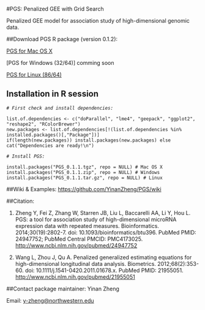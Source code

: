 #PGS: Penalized GEE with Grid Search

Penalized GEE model for association study of high-dimensional genomic data. 

##Download PGS R package (version 0.1.2):

[PGS for Mac OS X](https://github.com/YinanZheng/PGS/releases/download/PGS_0.1.2/PGS_0.1.2.tgz)

[PGS for Windows (32/64)] comming soon

[PGS for Linux (86/64)](https://github.com/YinanZheng/PGS/releases/download/PGS_0.1.2/PGS_0.1.2.tar.gz)

## Installation in R session

_`# First check and install dependencies:`_

    list.of.dependencies <- c("doParallel", "lme4", "geepack", "ggplot2", "reshape2", "RColorBrewer")
    new.packages <- list.of.dependencies[!(list.of.dependencies %in% installed.packages()[,"Package"])]
    if(length(new.packages)) install.packages(new.packages) else cat("Dependencies are ready!\n")
    
_`# Install PGS:`_

    install.packages("PGS_0.1.1.tgz", repo = NULL) # Mac OS X
    install.packages("PGS_0.1.1.zip", repo = NULL) # Windows
    install.packages("PGS_0.1.1.tar.gz", repo = NULL) # Linux

##Wiki & Examples:
https://github.com/YinanZheng/PGS/wiki

##Citation:
1.	Zheng Y, Fei Z, Zhang W, Starren JB, Liu L, Baccarelli AA, Li Y, Hou L. PGS: a tool for association study of high-dimensional microRNA expression data with repeated measures. Bioinformatics. 2014;30(19):2802-7. doi: 10.1093/bioinformatics/btu396. PubMed PMID: 24947752; PubMed Central PMCID: PMC4173025. http://www.ncbi.nlm.nih.gov/pubmed/24947752

2.	Wang L, Zhou J, Qu A. Penalized generalized estimating equations for high-dimensional longitudinal data analysis. Biometrics. 2012;68(2):353-60. doi: 10.1111/j.1541-0420.2011.01678.x. PubMed PMID: 21955051. http://www.ncbi.nlm.nih.gov/pubmed/21955051

##Contact package maintainer:
Yinan Zheng 

Email: y-zheng@northwestern.edu



